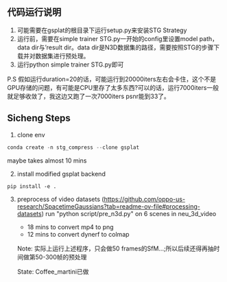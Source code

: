 ## 代码运行说明
1. 可能需要在gsplat的根目录下运行setup.py来安装STG Strategy
2. 运行前，需要在simple trainer STG.py一开始的config里设置model path，data dir与’result dir。data dir是N3D数据集的路径，需要按照STG的步骤下载并对数据集进行预处理。
3. 运行python simple trainer STG.py即可

P.S 假如运行duration=20的话，可能运行到20000iters左右会卡住，这个不是GPU存储的问题，有可能是CPU里存了太多东西?可以的话，运行7000iters一般就足够收敛了，我这边又跑了一次7000iters psnr能到33了。

## Sicheng Steps
1. clone env
``` python
conda create -n stg_compress --clone gsplat
```
maybe takes almost 10 mins

2. install modified gsplat backend
```
pip install -e . 
```
3. preprocess of video datasets (https://github.com/oppo-us-research/SpacetimeGaussians?tab=readme-ov-file#processing-datasets)
run "python script/pre_n3d.py" on 6 scenes in neu_3d_video 

   - 18 mins to convert mp4 to png
   - 12 mins to convert dynerf to colmap
   
   Note: 实际上运行上述程序，只会做50 frames的SfM...;所以后续还得再抽时间做第50-300帧的预处理

   State: Coffee_martini已做



